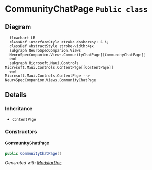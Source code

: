 # CommunityChatPage `Public class`

## Diagram
```mermaid
  flowchart LR
  classDef interfaceStyle stroke-dasharray: 5 5;
  classDef abstractStyle stroke-width:4px
  subgraph NeuroSpecCompanion.Views
  NeuroSpecCompanion.Views.CommunityChatPage[[CommunityChatPage]]
  end
  subgraph Microsoft.Maui.Controls
Microsoft.Maui.Controls.ContentPage[[ContentPage]]
  end
Microsoft.Maui.Controls.ContentPage --> NeuroSpecCompanion.Views.CommunityChatPage
```

## Details
### Inheritance
 - `ContentPage`

### Constructors
#### CommunityChatPage
```csharp
public CommunityChatPage()
```

*Generated with* [*ModularDoc*](https://github.com/hailstorm75/ModularDoc)
